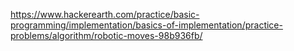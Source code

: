 https://www.hackerearth.com/practice/basic-programming/implementation/basics-of-implementation/practice-problems/algorithm/robotic-moves-98b936fb/
